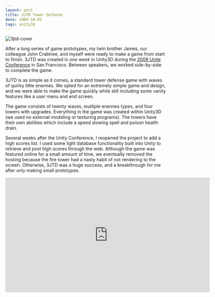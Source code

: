 ```yaml
---
layout: post
title: 3JTD Tower Defense
date: 2009-10-01 
tags: unity3d
---
```


![3jtd-cover](https://s3.us-east-2.amazonaws.com/jarrodparkes.com/3jtd-cover.png "3JTD")

After a long series of game prototypes, my twin brother James, our colleague John Crabtree, and myself were ready to make a game from start to finish. 3JTD was created in *one week* in Unity3D during the [2009 Unite Conference](http://www.gamesindustry.biz/articles/unite-2009---unity-conference-ea-s-richard-hilleman-doing-a-keynote-later-this-month-in-san-francisco) in San Francisco. Between speakers, we worked side-by-side to complete the game.

3JTD is as simple as it comes, a standard tower defense game with waves of quirky little enemies. We opted for an extremely simple game and design, and we were able to make the game quickly while still including some vanity features like a user menu and end screen.

The game consists of twenty waves, multiple enemies types, and four towers with upgrades. Everything in the game was created within Unity3D (we used no external modeling or texturing programs). The towers have their own abilities which include a speed slowing spell and poison health drain.

Several weeks after the Unity Conference, I reopened the project to add a high scores list. I used some light database functionality built into Unity to retrieve and post high scores through the web. Although the game was featured online for a small amount of time, we eventually removed the hosting because the fire tower had a nasty habit of not rendering to the screen. Otherwise, 3JTD was a huge success, and a breakthrough for me after only making small prototypes.

<div class="video-wrapper">
	<iframe width="640" height="360" src="https://www.youtube.com/embed/x2vfhb7SmQw" frameborder="0" allowfullscreen></iframe>
</div>
